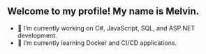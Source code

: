 ## Welcome to my profile! My name is Melvin.
- 🔭 I’m currently working on C#, JavaScript, SQL, and ASP.NET development.
- 🌱 I’m currently learning Docker and CI/CD applications.

</br>
